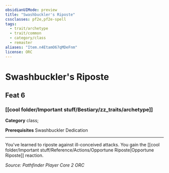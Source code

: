 ```yaml
---
obsidianUIMode: preview
title: "Swashbuckler's Riposte"
cssclasses: pf2e,pf2e-spell
tags:
  - trait/archetype
  - trait/common
  - category/class
  - remaster
aliases: "Item.n4EtamO67qMDeFnm"
license: ORC
---
```

# Swashbuckler's Riposte
## Feat 6
### [[cool folder/Important stuff/Bestiary/zz_traits/archetype]]

**Category** class; 



**Prerequisites** Swashbuckler Dedication
* * *
You've learned to riposte against ill-conceived attacks. You gain the [[cool folder/Important stuff/Reference/Actions/Opportune Riposte|Opportune Riposte]] reaction.

*Source: Pathfinder Player Core 2*
*ORC*